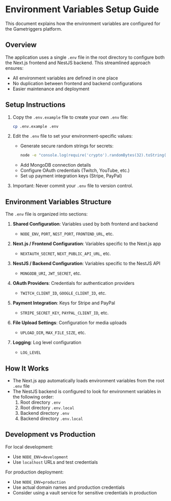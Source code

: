 # Environment Variables Setup Guide

This document explains how the environment variables are configured for the Gametriggers platform.

## Overview

The application uses a single `.env` file in the root directory to configure both the Next.js frontend and NestJS backend. This streamlined approach ensures:

- All environment variables are defined in one place
- No duplication between frontend and backend configurations
- Easier maintenance and deployment

## Setup Instructions

1. Copy the `.env.example` file to create your own `.env` file:
   ```bash
   cp .env.example .env
   ```

2. Edit the `.env` file to set your environment-specific values:
   - Generate secure random strings for secrets:
     ```bash
     node -e "console.log(require('crypto').randomBytes(32).toString('base64'))"
     ```
   - Add MongoDB connection details
   - Configure OAuth credentials (Twitch, YouTube, etc.)
   - Set up payment integration keys (Stripe, PayPal)

3. Important: Never commit your `.env` file to version control.

## Environment Variables Structure

The `.env` file is organized into sections:

1. **Shared Configuration**: Variables used by both frontend and backend
   - `NODE_ENV`, `PORT`, `NEST_PORT`, `FRONTEND_URL`, etc.

2. **Next.js / Frontend Configuration**: Variables specific to the Next.js app
   - `NEXTAUTH_SECRET`, `NEXT_PUBLIC_API_URL`, etc.

3. **NestJS / Backend Configuration**: Variables specific to the NestJS API
   - `MONGODB_URI`, `JWT_SECRET`, etc.

4. **OAuth Providers**: Credentials for authentication providers
   - `TWITCH_CLIENT_ID`, `GOOGLE_CLIENT_ID`, etc.

5. **Payment Integration**: Keys for Stripe and PayPal
   - `STRIPE_SECRET_KEY`, `PAYPAL_CLIENT_ID`, etc.

6. **File Upload Settings**: Configuration for media uploads
   - `UPLOAD_DIR`, `MAX_FILE_SIZE`, etc.

7. **Logging**: Log level configuration
   - `LOG_LEVEL`

## How It Works

- The Next.js app automatically loads environment variables from the root `.env` file
- The NestJS backend is configured to look for environment variables in the following order:
  1. Root directory `.env`
  2. Root directory `.env.local`
  3. Backend directory `.env`
  4. Backend directory `.env.local`

## Development vs Production

For local development:
- Use `NODE_ENV=development`
- Use `localhost` URLs and test credentials

For production deployment:
- Use `NODE_ENV=production`
- Use actual domain names and production credentials
- Consider using a vault service for sensitive credentials in production
